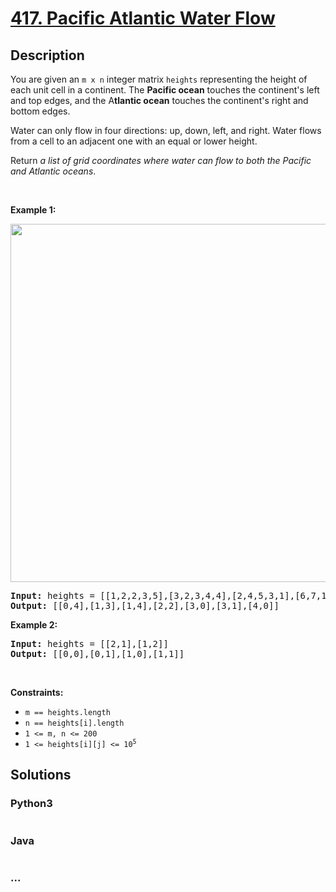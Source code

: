 # [417. Pacific Atlantic Water Flow](https://leetcode.com/problems/pacific-atlantic-water-flow)



## Description

<p>You are given an <code>m x n</code> integer matrix <code>heights</code> representing the height of each unit cell in a continent. The <strong>Pacific ocean</strong> touches the continent&#39;s left and top edges, and the A<strong>tlantic ocean</strong> touches the continent&#39;s right and bottom edges.</p>

<p>Water can only flow in four directions: up, down, left, and right. Water flows from a cell to an adjacent one with an equal or lower height.</p>

<p>Return <em>a list of grid coordinates where water can flow to both the Pacific and Atlantic oceans</em>.</p>

<p>&nbsp;</p>
<p><strong>Example 1:</strong></p>
<img alt="" src="https://cdn.jsdelivr.net/gh/yanglr/leetcode-ac@master/assets/0400-0499/0417.Pacific%20Atlantic%20Water%20Flow/images/ocean-grid.jpg" style="width: 573px; height: 573px;" />
<pre>
<strong>Input:</strong> heights = [[1,2,2,3,5],[3,2,3,4,4],[2,4,5,3,1],[6,7,1,4,5],[5,1,1,2,4]]
<strong>Output:</strong> [[0,4],[1,3],[1,4],[2,2],[3,0],[3,1],[4,0]]
</pre>

<p><strong>Example 2:</strong></p>

<pre>
<strong>Input:</strong> heights = [[2,1],[1,2]]
<strong>Output:</strong> [[0,0],[0,1],[1,0],[1,1]]
</pre>

<p>&nbsp;</p>
<p><strong>Constraints:</strong></p>

<ul>
	<li><code>m == heights.length</code></li>
	<li><code>n == heights[i].length</code></li>
	<li><code>1 &lt;= m, n &lt;= 200</code></li>
	<li><code>1 &lt;= heights[i][j] &lt;= 10<sup>5</sup></code></li>
</ul>


## Solutions

<!-- tabs:start -->

### **Python3**

```python

```

### **Java**

```java

```

### **...**

```

```

<!-- tabs:end -->
